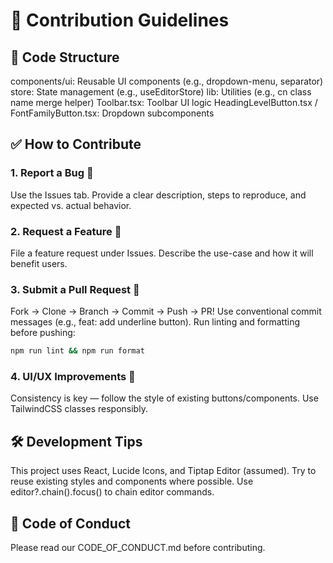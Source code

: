 # 🧩 Contribution Guidelines

## 📁 Code Structure
components/ui: Reusable UI components (e.g., dropdown-menu, separator)
store: State management (e.g., useEditorStore)
lib: Utilities (e.g., cn class name merge helper)
Toolbar.tsx: Toolbar UI logic
HeadingLevelButton.tsx / FontFamilyButton.tsx: Dropdown subcomponents
## ✅ How to Contribute
### 1. Report a Bug 🐞

Use the Issues tab.
Provide a clear description, steps to reproduce, and expected vs. actual behavior.
### 2. Request a Feature 🌟

File a feature request under Issues.
Describe the use-case and how it will benefit users.
### 3. Submit a Pull Request 🚀

Fork → Clone → Branch → Commit → Push → PR!
Use conventional commit messages (e.g., feat: add underline button).
Run linting and formatting before pushing:
```bash
npm run lint && npm run format
```
### 4. UI/UX Improvements 🎨

Consistency is key — follow the style of existing buttons/components.
Use TailwindCSS classes responsibly.
## 🛠️ Development Tips

This project uses React, Lucide Icons, and Tiptap Editor (assumed).
Try to reuse existing styles and components where possible.
Use editor?.chain().focus() to chain editor commands.

## 🤝 Code of Conduct

Please read our CODE_OF_CONDUCT.md before contributing.
